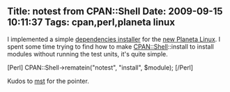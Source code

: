 Title: notest from CPAN::Shell
Date: 2009-09-15 10:11:37
Tags: cpan,perl,planeta linux
---
I implemented a simple <a href="http://github.com/axiombox/planetalinux/blob/master/installdeps.pl">dependencies installer</a> for the <a href="http://github.com/axiombox/planetalinux">new Planeta Linux</a>. I spent some time trying to find how to make <a href="http://search.cpan.org/~andk/CPAN-1.9402/lib/CPAN.pm#CPAN::Shell">CPAN::Shell</a>::install to install modules without running the test units, it's quite simple.

[Perl]
CPAN::Shell->rematein("notest", "install", $module);
[/Perl]

Kudos to <a href="http://www.shadowcat.co.uk/blog/matt-s-trout/">mst</a> for the pointer.